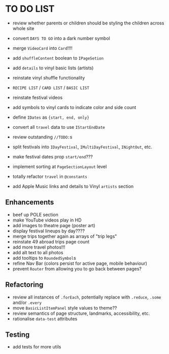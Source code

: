 # TO DO LIST

- review whether parents or children should be styling the children across whole site

- convert `DAYS TO GO` into a dark number symbol

- merge `VideoCard` into `Card`!!!!
- add `shuffleContent` boolean to `IPageSetion`

- add `details` to vinyl basic lists (artists)
- reinstate vinyl shuffle functionality

- `RECIPE LIST` / `CARD LIST` / `BASIC LIST`
- reinstate festival videos
- add symbols to vinyl cards to indicate color and side count

- define `IDates` as `{start, end, only}`
- convert all `travel` data to use `IStartEndDate`
- review outstanding `//TODO:`s
- split festivals into `IDayFestival`, `IMultiDayFestival`, `INightOut`, etc.
- make festival dates prop `start/end`???
- implement sorting at `PageSectionLayout` level
- totally refactor `travel` in `@constants`
- add Apple Music links and details to Vinyl `artists` section

## Enhancements

- beef up POLE section
- make YouTube videos play in HD
- add images to theatre page (poster art)
- display festival lineups by day????
- merge trips together again as arrays of "trip legs"
- reinstate 49 abroad trips page count
- add more travel photos!!!
- add alt text to all photos
- add tooltips to `RoundedSymbol`s
- refine Nav Bar (colors persist for active page, mobile behaviour)
- prevent `Router` from allowing you to go back between pages?

## Refactoring

- review all instances of `.forEach`, potentially replace with `.reduce`, `.some` and/or `.every`
- move `BasicListItemPanel` style values to theme??
- review semantics of page structure, landmarks, accessibility, etc.
- rationalise `data-test` attributes

## Testing

- add tests for more utils
